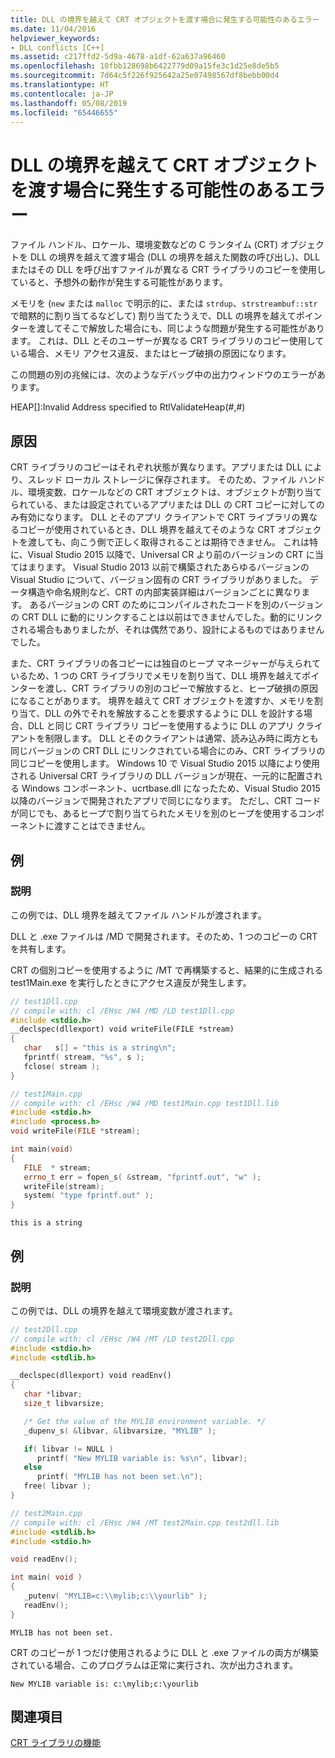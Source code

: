 ```yaml
---
title: DLL の境界を越えて CRT オブジェクトを渡す場合に発生する可能性のあるエラー
ms.date: 11/04/2016
helpviewer_keywords:
- DLL conflicts [C++]
ms.assetid: c217ffd2-5d9a-4678-a1df-62a637a96460
ms.openlocfilehash: 10fbb128698b6422779d09a15fe3c1d25e8de5b5
ms.sourcegitcommit: 7d64c5f226f925642a25e07498567df8bebb00d4
ms.translationtype: HT
ms.contentlocale: ja-JP
ms.lasthandoff: 05/08/2019
ms.locfileid: "65446655"
---
```

# <a name="potential-errors-passing-crt-objects-across-dll-boundaries"></a>DLL の境界を越えて CRT オブジェクトを渡す場合に発生する可能性のあるエラー

ファイル ハンドル、ロケール、環境変数などの C ランタイム (CRT) オブジェクトを DLL の境界を越えて渡す場合 (DLL の境界を越えた関数の呼び出し)、DLL またはその DLL を呼び出すファイルが異なる CRT ライブラリのコピーを使用していると、予想外の動作が発生する可能性があります。

メモリを (`new` または `malloc` で明示的に、または `strdup`、`strstreambuf::str` で暗黙的に割り当てるなどして) 割り当てたうえで、DLL の境界を越えてポインターを渡してそこで解放した場合にも、同じような問題が発生する可能性があります。 これは、DLL とそのユーザーが異なる CRT ライブラリのコピー使用している場合、メモリ アクセス違反、またはヒープ破損の原因になります。

この問題の別の兆候には、次のようなデバッグ中の出力ウィンドウのエラーがあります。

HEAP[]:Invalid Address specified to RtlValidateHeap(#,#)

## <a name="causes"></a>原因

CRT ライブラリのコピーはそれぞれ状態が異なります。アプリまたは DLL により、スレッド ローカル ストレージに保存されます。 そのため、ファイル ハンドル、環境変数、ロケールなどの CRT オブジェクトは、オブジェクトが割り当てられている、または設定されているアプリまたは DLL の CRT コピーに対してのみ有効になります。 DLL とそのアプリ クライアントで CRT ライブラリの異なるコピーが使用されているとき、DLL 境界を越えてそのような CRT オブジェクトを渡しても、向こう側で正しく取得されることは期待できません。 これは特に、Visual Studio 2015 以降で、Universal CR より前のバージョンの CRT に当てはまります。 Visual Studio 2013 以前で構築されたあらゆるバージョンの Visual Studio について、バージョン固有の CRT ライブラリがありました。 データ構造や命名規則など、CRT の内部実装詳細はバージョンごとに異なります。 あるバージョンの CRT のためにコンパイルされたコードを別のバージョンの CRT DLL に動的にリンクすることは以前はできませんでした。動的にリンクされる場合もありましたが、それは偶然であり、設計によるものではありませんでした。

また、CRT ライブラリの各コピーには独自のヒープ マネージャーが与えられているため、1 つの CRT ライブラリでメモリを割り当て、DLL 境界を越えてポインターを渡し、CRT ライブラリの別のコピーで解放すると、ヒープ破損の原因になることがあります。 境界を越えて CRT オブジェクトを渡すか、メモリを割り当て、DLL の外でそれを解放することを要求するように DLL を設計する場合、DLL と同じ CRT ライブラリ コピーを使用するように DLL のアプリ クライアントを制限します。 DLL とそのクライアントは通常、読み込み時に両方とも同じバージョンの CRT DLL にリンクされている場合にのみ、CRT ライブラリの同じコピーを使用します。 Windows 10 で Visual Studio 2015 以降により使用される Universal CRT ライブラリの DLL バージョンが現在、一元的に配置される Windows コンポーネント、ucrtbase.dll になったため、Visual Studio 2015 以降のバージョンで開発されたアプリで同じになります。 ただし、CRT コードが同じでも、あるヒープで割り当てられたメモリを別のヒープを使用するコンポーネントに渡すことはできません。

## <a name="example"></a>例

### <a name="description"></a>説明

この例では、DLL 境界を越えてファイル ハンドルが渡されます。

DLL と .exe ファイルは /MD で開発されます。そのため、1 つのコピーの CRT を共有します。

CRT の個別コピーを使用するように /MT で再構築すると、結果的に生成される test1Main.exe を実行したときにアクセス違反が発生します。

```cpp
// test1Dll.cpp
// compile with: cl /EHsc /W4 /MD /LD test1Dll.cpp
#include <stdio.h>
__declspec(dllexport) void writeFile(FILE *stream)
{
   char   s[] = "this is a string\n";
   fprintf( stream, "%s", s );
   fclose( stream );
}
```

```cpp
// test1Main.cpp
// compile with: cl /EHsc /W4 /MD test1Main.cpp test1Dll.lib
#include <stdio.h>
#include <process.h>
void writeFile(FILE *stream);

int main(void)
{
   FILE  * stream;
   errno_t err = fopen_s( &stream, "fprintf.out", "w" );
   writeFile(stream);
   system( "type fprintf.out" );
}
```

```Output
this is a string
```

## <a name="example"></a>例

### <a name="description"></a>説明

この例では、DLL の境界を越えて環境変数が渡されます。

```cpp
// test2Dll.cpp
// compile with: cl /EHsc /W4 /MT /LD test2Dll.cpp
#include <stdio.h>
#include <stdlib.h>

__declspec(dllexport) void readEnv()
{
   char *libvar;
   size_t libvarsize;

   /* Get the value of the MYLIB environment variable. */
   _dupenv_s( &libvar, &libvarsize, "MYLIB" );

   if( libvar != NULL )
      printf( "New MYLIB variable is: %s\n", libvar);
   else
      printf( "MYLIB has not been set.\n");
   free( libvar );
}
```

```cpp
// test2Main.cpp
// compile with: cl /EHsc /W4 /MT test2Main.cpp test2dll.lib
#include <stdlib.h>
#include <stdio.h>

void readEnv();

int main( void )
{
   _putenv( "MYLIB=c:\\mylib;c:\\yourlib" );
   readEnv();
}
```

```Output
MYLIB has not been set.
```

CRT のコピーが 1 つだけ使用されるように DLL と .exe ファイルの両方が構築されている場合、このプログラムは正常に実行され、次が出力されます。

```
New MYLIB variable is: c:\mylib;c:\yourlib
```

## <a name="see-also"></a>関連項目

[CRT ライブラリの機能](../c-runtime-library/crt-library-features.md)
